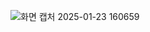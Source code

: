 ![화면 캡처 2025-01-23 160659](https://github.com/user-attachments/assets/37f2226a-3cd2-4abf-9123-f13312f664f8)
